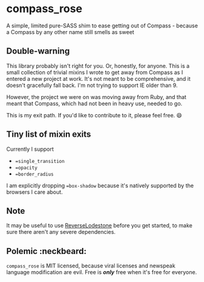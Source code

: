 # compass_rose
A simple, limited pure-SASS shim to ease getting out of Compass - because a Compass by any other name still smells as sweet

## Double-warning
This library probably isn't right for you.  Or, honestly, for anyone.  This is a small collection of trivial mixins I wrote to get away from Compass as I entered a new project at work.  It's not meant to be comprehensive, and it doesn't gracefully fall back.  I'm not trying to support IE older than 9.

However, the project we were on was moving away from Ruby, and that meant that Compass, which had not been in heavy use, needed to go.

This is my exit path.  If you'd like to contribute to it, please feel free.  :smile:

## Tiny list of mixin exits
Currently I support
  * `=single_transition`
  * `=opacity`
  * `=border_radius`

I am explicitly dropping `=box-shadow` because it's natively supported by the browsers I care about.

## Note
It may be useful to use [ReverseLodestone](https://github.com/StoneCypher/ReverseLodestone) before you get started, to make sure there aren't any severe dependencies.

Polemic :neckbeard:
-------------------

`compass_rose` is MIT licensed, because viral licenses and newspeak language modification are evil.  Free is ***only*** free when it's free for everyone.
